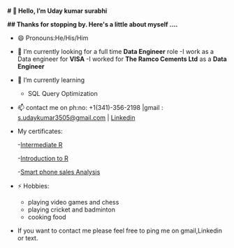 **# 👋 Hello, I’m Uday kumar surabhi**

**## Thanks for stopping by. Here's a little about myself ....**
- 😄 Pronouns:He/His/Him
- 👀 I’m currently looking for a full time **Data Engineer** role
  -I work as a Data engineer for **VISA**
  -I worked for **The Ramco Cements Ltd** as a **Data Engineer**
  
- 🌱 I’m currently learning
  - SQL Query Optimization
- 📫 contact me on ph:no: +1(341)-356-2198 |gmail : s.udaykumar3505@gmail.com | [Linkedin](https://www.linkedin.com/in/udaysurabhi/)

- My certificates:
  
  -[Intermediate R](https://github.com/Udie3505/Certifications/blob/master/Intermediate%20R.pdf)
  
  -[Introduction to R](https://github.com/Udie3505/Certifications/blob/master/Introduction%20to%20R.pdf)

  -[Smart phone sales Analysis](https://hicounselor.com/certificate/verify/OTUxMjIyMzc=)
  
- ⚡ Hobbies:
  - playing video games and chess
  - playing cricket and badminton
  - cooking food
- If you want to contact me please feel free to ping me on gmail,Linkedin or text.
<!---
Udie3505/Udie3505 is a ✨ special ✨ repository because its `README.md` (this file) appears on your GitHub profile.
You can click the Preview link to take a look at your changes.
--->
